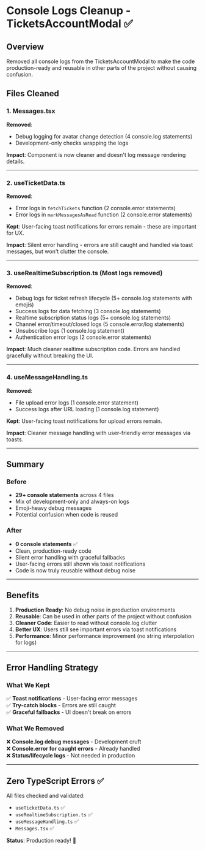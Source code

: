 # Console Logs Cleanup - TicketsAccountModal ✅

## Overview
Removed all console logs from the TicketsAccountModal to make the code production-ready and reusable in other parts of the project without causing confusion.

## Files Cleaned

### 1. **Messages.tsx**
**Removed**:
- Debug logging for avatar change detection (4 console.log statements)
- Development-only checks wrapping the logs

**Impact**: Component is now cleaner and doesn't log message rendering details.

---

### 2. **useTicketData.ts**
**Removed**:
- Error logs in `fetchTickets` function (2 console.error statements)
- Error logs in `markMessagesAsRead` function (2 console.error statements)

**Kept**: User-facing toast notifications for errors remain - these are important for UX.

**Impact**: Silent error handling - errors are still caught and handled via toast messages, but won't clutter the console.

---

### 3. **useRealtimeSubscription.ts** (Most logs removed)
**Removed**:
- Debug logs for ticket refresh lifecycle (5+ console.log statements with emojis)
- Success logs for data fetching (3 console.log statements)
- Realtime subscription status logs (5+ console.log statements)
- Channel error/timeout/closed logs (5 console.error/log statements)
- Unsubscribe logs (1 console.log statement)
- Authentication error logs (2 console.error statements)

**Impact**: Much cleaner realtime subscription code. Errors are handled gracefully without breaking the UI.

---

### 4. **useMessageHandling.ts**
**Removed**:
- File upload error logs (1 console.error statement)
- Success logs after URL loading (1 console.log statement)

**Kept**: User-facing toast notifications for upload errors remain.

**Impact**: Cleaner message handling with user-friendly error messages via toasts.

---

## Summary

### Before
- **29+ console statements** across 4 files
- Mix of development-only and always-on logs
- Emoji-heavy debug messages
- Potential confusion when code is reused

### After
- **0 console statements** ✅
- Clean, production-ready code
- Silent error handling with graceful fallbacks
- User-facing errors still shown via toast notifications
- Code is now truly reusable without debug noise

---

## Benefits

1. **Production Ready**: No debug noise in production environments
2. **Reusable**: Can be used in other parts of the project without confusion
3. **Cleaner Code**: Easier to read without console.log clutter
4. **Better UX**: Users still see important errors via toast notifications
5. **Performance**: Minor performance improvement (no string interpolation for logs)

---

## Error Handling Strategy

### What We Kept
✅ **Toast notifications** - User-facing error messages  
✅ **Try-catch blocks** - Errors are still caught  
✅ **Graceful fallbacks** - UI doesn't break on errors  

### What We Removed
❌ **Console.log debug messages** - Development cruft  
❌ **Console.error for caught errors** - Already handled  
❌ **Status/lifecycle logs** - Not needed in production  

---

## Zero TypeScript Errors ✅

All files checked and validated:
- `useTicketData.ts` ✅
- `useRealtimeSubscription.ts` ✅
- `useMessageHandling.ts` ✅
- `Messages.tsx` ✅

**Status**: Production ready! 🚀
